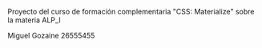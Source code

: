 Proyecto del curso de formación complementaria "CSS: Materialize" sobre la materia ALP_I

Miguel Gozaine 26555455
